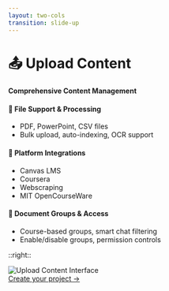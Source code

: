 ```yaml
---
layout: two-cols
transition: slide-up
---
```


<ThemeToggle />

# <span class="slide-title">📤 Upload Content</span>

<div class="pr-6">
  <h4 class="montserrat-paragraph text-base font-bold text-blue-700 dark:text-blue-200 mb-4">
    Comprehensive Content Management
  </h4>
  
  <!-- File Upload & Processing -->
  <div class="mb-4">
    <h4 class="montserrat-paragraph text-sm font-semibold text-blue-700 dark:text-blue-200 mb-1 flex items-center gap-1">
      <span class="text-blue-500">📁</span> File Support & Processing
    </h4>
    <ul class="space-y-2 text-sm">
      <li class="flex items-center gap-2">
        <span class="w-1.5 h-1.5 bg-green-500 rounded-full"></span>
        <span class="montserrat-paragraph text-gray-700 dark:text-gray-300">PDF, PowerPoint, CSV files</span>
      </li>
      <li class="flex items-center gap-2">
        <span class="w-1.5 h-1.5 bg-green-500 rounded-full"></span>
        <span class="montserrat-paragraph text-gray-700 dark:text-gray-300">Bulk upload, auto-indexing, OCR support</span>
      </li>
    </ul>
  </div>

  <!-- Integrations -->
  <div class="mb-4">
    <h4 class="montserrat-paragraph text-sm font-semibold text-green-700 dark:text-green-200 mb-1 flex items-center gap-1">
      <span class="text-green-500">🔗</span> Platform Integrations
    </h4>
    <ul class="space-y-2 text-sm">
      <li class="flex items-center gap-2">
        <span class="w-1.5 h-1.5 bg-green-500 rounded-full"></span>
        <span class="montserrat-paragraph text-gray-700 dark:text-gray-300">Canvas LMS</span>
      </li>
      <li class="flex items-center gap-2">
        <span class="w-1.5 h-1.5 bg-green-500 rounded-full"></span>
        <span class="montserrat-paragraph text-gray-700 dark:text-gray-300">Coursera</span>
      </li>
      <li class="flex items-center gap-2">
        <span class="w-1.5 h-1.5 bg-green-500 rounded-full"></span>
        <span class="montserrat-paragraph text-gray-700 dark:text-gray-300">Webscraping</span>
      </li>
      <li class="flex items-center gap-2">
        <span class="w-1.5 h-1.5 bg-green-500 rounded-full"></span>
        <span class="montserrat-paragraph text-gray-700 dark:text-gray-300">MIT OpenCourseWare</span>
      </li>
    </ul>
  </div>

  <!-- Document Groups & Access -->
  <div>
    <h4 class="montserrat-paragraph text-sm font-semibold text-purple-700 dark:text-purple-200 mb-1 flex items-center gap-1">
      <span class="text-purple-500">📂</span> Document Groups & Access
    </h4>
    <ul class="space-y-2 text-sm">
      <li class="flex items-center gap-2">
        <span class="w-1.5 h-1.5 bg-green-500 rounded-full"></span>
        <span class="montserrat-paragraph text-gray-700 dark:text-gray-300">Course-based groups, smart chat filtering</span>
      </li>
      <li class="flex items-center gap-2">
        <span class="w-1.5 h-1.5 bg-green-500 rounded-full"></span>
        <span class="montserrat-paragraph text-gray-700 dark:text-gray-300">Enable/disable groups, permission controls</span>
      </li>
    </ul>
  </div>
</div>

::right::

<!-- Screenshot -->
<div class="pl-6 flex flex-col items-center justify-center">
  <div class="h-full flex items-center justify-center">
    <img src="/images/banner_step_001.png" alt="Upload Content Interface" class="w-full max-w-lg rounded-lg shadow-lg" />
  </div>
<!-- Call to Action -->
<a href="https://uiuc.chat/new" target="_blank" class="montserrat-paragraph text-lg text-illinois-blue dark:text-illinois-orange font-bold mt-2 border-b border-solid border-illinois-blue dark:border-illinois-orange">
    Create your project →
  </a>
</div>

<!--
Ultra-concise upload content slide:
- Combined file upload and processing features
- Streamlined integrations list
- Document groups with smart chat filtering and group controls
-->

